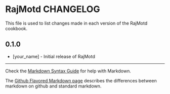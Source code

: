 RajMotd CHANGELOG
=================

This file is used to list changes made in each version of the RajMotd cookbook.

0.1.0
-----
- [your_name] - Initial release of RajMotd

- - -
Check the [Markdown Syntax Guide](http://daringfireball.net/projects/markdown/syntax) for help with Markdown.

The [Github Flavored Markdown page](http://github.github.com/github-flavored-markdown/) describes the differences between markdown on github and standard markdown.

